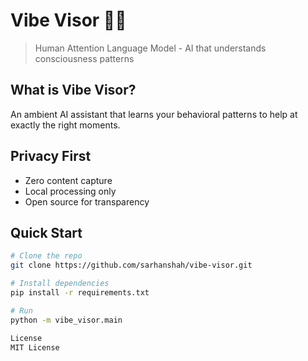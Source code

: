 # Vibe Visor 🧠✨

> Human Attention Language Model - AI that understands consciousness patterns

## What is Vibe Visor?

An ambient AI assistant that learns your behavioral patterns to help at exactly the right moments.

## Privacy First

- Zero content capture
- Local processing only  
- Open source for transparency

## Quick Start

```bash
# Clone the repo
git clone https://github.com/sarhanshah/vibe-visor.git

# Install dependencies
pip install -r requirements.txt

# Run
python -m vibe_visor.main

License
MIT License
